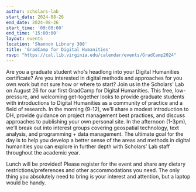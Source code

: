 ```yaml
---
author: scholars-lab
start_date: 2024-08-26
end_date: 2024-08-26
start_time: '09:00:00'
end_time: '15:00:00'
layout: events
location: 'Shannon Library 308'
title: 'GradCamp for Digital Humanities'
rsvp: "https://cal.lib.virginia.edu/calendar/events/GradCamp2024"
---
```


Are you a graduate student who's headlong into your Digital Humanities
certificate? Are you interested in digital methods and approaches for you own
work but not sure how or where to start? Join us in the Scholars' Lab on August
26 for our first GradCamp for Digital Humanities. This free, low-pressure, and welcoming get-together looks
to provide graduate students with introductions to Digital Humanities as a
community of practice and a field of research. In the morning (9-12), we'll share a
modest introduction to DH, provide guidance on project management best
practices, and discuss approaches to publishing your own personal site. In the
afternoon (1-3pm), we'll break out into interest groups covering geospatial technology,
text analysis, and programming + data management. The ultimate goal for the day
is to help you develop a better sense of the areas and methods in digital
humanities you can explore in further depth with Scholars' Lab staff throughout the
academic year.

Lunch will be provided! Please register for the event and share any dietary
restrictions/preferences and other accommodations you need. The only thing you
absolutely need to bring is your interest and attention, but a laptop would be
handy.